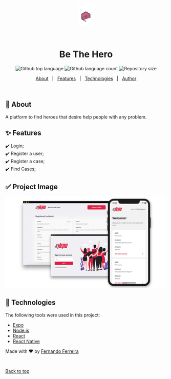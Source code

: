 <div align="center" id="top"> 
  <img src="./assets/Screenshot_2020-08-28 Front-end Alura - Cursos online de tecnologia.png" alt="Be The Hero" />

  &#xa0;

  <!-- <a href="https://bethehero.netlify.app">Demo</a> -->
</div>

<h1 align="center">Be The Hero</h1>

<p align="center">
  <img alt="Github top language" src="https://img.shields.io/github/languages/top/fernando-ff/be-the-hero?color=56BEB8">

  <img alt="Github language count" src="https://img.shields.io/github/languages/count/fernando-ff/be-the-hero?color=56BEB8">

  <img alt="Repository size" src="https://img.shields.io/github/repo-size/fernando-ff/be-the-hero?color=56BEB8">
<!-- 
  <img alt="License" src="https://img.shields.io/github/license/{{YOUR_GITHUB_USERNAME}}/be-the-hero?color=56BEB8"> -->

  <!-- <img alt="Github issues" src="https://img.shields.io/github/issues/{{YOUR_GITHUB_USERNAME}}/be-the-hero?color=56BEB8" /> -->

  <!-- <img alt="Github forks" src="https://img.shields.io/github/forks/{{YOUR_GITHUB_USERNAME}}/be-the-hero?color=56BEB8" /> -->

  <!-- <img alt="Github stars" src="https://img.shields.io/github/stars/{{YOUR_GITHUB_USERNAME}}/be-the-hero?color=56BEB8" /> -->
</p>

<!-- Status -->

<!-- <h4 align="center"> 
	🚧  Be The Hero 🚀 Under construction...  🚧
</h4> 

<hr> -->

<p align="center">
  <a href="#dart-about">About</a> &#xa0; | &#xa0; 
  <a href="#sparkles-features">Features</a> &#xa0; | &#xa0;
  <a href="#rocket-technologies">Technologies</a> &#xa0; | &#xa0;
  <a href="https://github.com/fernando-ff" target="_blank">Author</a>
</p>

<br>

## :dart: About ##

A platform to find heroes that desire help people with  any problem.

## :sparkles: Features ##

:heavy_check_mark: Login;\
:heavy_check_mark: Register a user;\
:heavy_check_mark: Register a case;\
:heavy_check_mark: Find Cases;

## :white_check_mark: Project Image ##

  <img src="./assets/banner.png" alt="Be The Hero" />


## :rocket: Technologies ##

The following tools were used in this project:

- [Expo](https://expo.io/)
- [Node.js](https://nodejs.org/en/)
- [React](https://pt-br.reactjs.org/)
- [React Native](https://reactnative.dev/)



Made with :heart: by <a href="https://github.com/fernando-ff" target="_blank">Fernando Ferreira</a>

&#xa0;

<a href="#top">Back to top</a>
